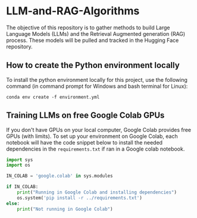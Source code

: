 # LLM-and-RAG-Algorithms

The objective of this repository is to gather methods to build Large Language Models (LLMs) and the Retrieval Augmented generation (RAG) process. These models will be pulled and tracked in the Hugging Face repository.

## How to create the Python environment locally

To install the python environment locally for this project, use the following command (in command prompt for Windows and bash terminal for Linux):

`conda env create -f environment.yml`

## Training LLMs on free Google Colab GPUs

If you don't have GPUs on your local computer, Google Colab provides free GPUs (with limits). To set up your environment on Google Colab, each notebook will have the code snippet below to install the needed dependencies in the `requirements.txt` if ran in a Google colab notebook.

```python
import sys
import os

IN_COLAB = 'google.colab' in sys.modules

if IN_COLAB:
    print("Running in Google Colab and installing dependencies")
    os.system('pip install -r ../requirements.txt')
else:
    print("Not running in Google Colab")
```
